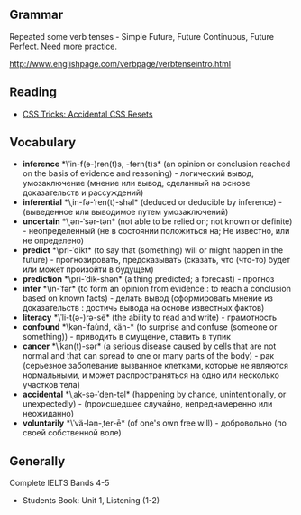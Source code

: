 ## Grammar
Repeated some verb tenses - Simple Future, Future Continuous, Future Perfect. Need more practice.

http://www.englishpage.com/verbpage/verbtenseintro.html


## Reading
- [CSS Tricks: Accidental CSS Resets](http://css-tricks.com/accidental-css-resets/)


## Vocabulary
- **inference** *\ˈin-f(ə-)rən(t)s, -fərn(t)s\* (an opinion or conclusion reached on the basis of evidence and reasoning) - логический вывод, умозаключение (мнение или вывод, сделанный на основе доказательств и рассуждений)
- **inferential** *\ˌin-fə-ˈren(t)-shəl\* (deduced or deducible by inference) - (выведенное или выводимое путем умозаключений)
- **uncertain** *\ˌən-ˈsər-tən\* (not able to be relied on; not known or definite) - неопределенный (не в состоянии положиться на; Не известно, или не определено)
- **predict** *\pri-ˈdikt\* (to say that (something) will or might happen in the future) - прогнозировать, предсказывать (сказать, что (что-то) будет или может произойти в будущем)
- **prediction** *\pri-ˈdik-shən\* (a thing predicted; a forecast) - прогноз
- **infer** *\in-ˈfər\* (to form an opinion from evidence : to reach a conclusion based on known facts) - делать вывод (сформировать мнение из доказательств : достичь вывода на основе известных фактов)
- **literacy** *\ˈli-t(ə-)rə-sē\* (the ability to read and write) - грамотность
- **confound** *\kən-ˈfau̇nd, kän-\* (to surprise and confuse (someone or something)) - приводить в смущение, ставить в тупик
- **cancer** *\ˈkan(t)-sər\* (a serious disease caused by cells that are not normal and that can spread to one or many parts of the body) - рак (серьезное заболевание вызванное клетками, которые не являются нормальными, и может распространяться на одно или несколько участков тела)
- **accidental** *\ˌak-sə-ˈden-təl\* (happening by chance, unintentionally, or unexpectedly) - (происшедшее случайно, непреднамеренно или неожиданно)
- **voluntarily** *\ˈvä-lən-ˌter-ē\* (of one's own free will) - добровольно (по своей собственной воле)


## Generally

Complete IELTS Bands 4-5
- Students Book: Unit 1, Listening (1-2)